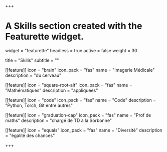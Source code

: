 +++
# A Skills section created with the Featurette widget.
widget = "featurette"
headless = true
active = false
weight = 30

title = "Skills"
subtitle = ""
  
[[feature]]
  icon = "brain"
  icon_pack = "fas"
  name = "Imagerie Médicale"
  description = "du cerveau"  
  
[[feature]]
  icon = "square-root-alt"
  icon_pack = "fas"
  name = "Mathématiques"
  description = "appliquées"
  
[[feature]]
  icon = "code"
  icon_pack = "fas"
  name = "Code"
  description = "Python, Torch, Git entre autres"
  
[[feature]]
  icon = "graduation-cap"
  icon_pack = "fas"
  name = "Prof de maths"
  description = "chargé de TD à la Sorbonne"
  
[[feature]]
  icon = "equals"
  icon_pack = "fas"
  name = "Diversité"
  description = "égalité des chances"

+++
